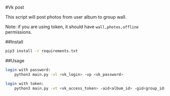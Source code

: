 #Vk post

This script will post photos from user album to group wall. 

Note: if you are using token, it should have `wall,photos,offline` permissions.

##Install
```bash
pip3 install -r requirements.txt 
```

##Usage
```bash
login with password:
	python3 main.py -vl <vk_login> -vp <vk_password>
```
```bash
login with token:
	python3 main.py -vt <vk_access_token> -aid<album_id> -gid<group_id> -i<interval_in_seconds>
```
